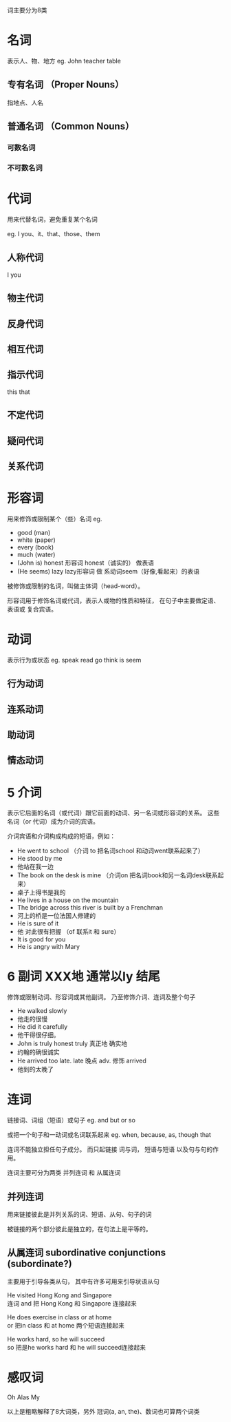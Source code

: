
词主要分为8类

# 名词
表示人、物、地方  eg. John teacher table

## 专有名词 （Proper Nouns）
指地点、人名

## 普通名词 （Common Nouns）

### 可数名词
### 不可数名词

# 代词
用来代替名词，避免重复某个名词

eg. I you、it、that、those、them

## 人称代词
I you
## 物主代词
## 反身代词
## 相互代词
## 指示代词
this that 
## 不定代词
## 疑问代词
## 关系代词


# 形容词
用来修饰或限制某个（些）名词
eg. 
- good (man)
- white (paper)
- every (book)
- much (water)
- (John is) honest   形容词 honest（诚实的） 做表语
- (He seems) lazy   lazy形容词 做 系动词seem（好像,看起来）的表语

被修饰或限制的名词，叫做主体词（head-word）。

形容词用于修饰名词或代词，表示人或物的性质和特征，
在句子中主要做定语、表语或 复合宾语。


# 动词
表示行为或状态
eg. speak read go think is seem
## 行为动词
## 连系动词
## 助动词
## 情态动词

# 5 介词
表示它后面的名词（或代词）跟它前面的动词、另一名词或形容词的关系。
这些名词（or 代词）成为介词的宾语。

介词宾语和介词构成构成的短语，例如：

- He went to school （介词 to 把名词school 和动词went联系起来了）
- He stood by me
- 他站在我一边
- The book on the desk is mine （介词on 把名词book和另一名词desk联系起来）  
- 桌子上得书是我的
- He lives in a house on the mountain
- The bridge across this river is built by a Frenchman
- 河上的桥是一位法国人修建的
- He is sure of it 
- 他 对此很有把握 （of 联系it 和 sure）
- It is good for you
- He is angry with Mary

# 6 副词   XXX地 通常以ly 结尾
修饰或限制动词、形容词或其他副词。
乃至修饰介词、连词及整个句子
- He walked slowly
- 他走的很慢
- He did it carefully
- 他干得很仔细。
- John is truly honest  truly 真正地 确实地
- 约翰的确很诚实
- He arrived too late. late 晚点 adv. 修饰 arrived
- 他到的太晚了

# 连词
链接词、词组（短语）或句子 
eg. and but or so

或把一个句子和一动词或名词联系起来 eg. when, because, as, though that

连词不能独立担任句子成分。 而只起链接 词与词， 短语与短语 以及句与句的作用。

连词主要可分为两类 并列连词 和 从属连词

## 并列连词
用来链接彼此是并列关系的词、短语、从句、句子的词

被链接的两个部分彼此是独立的，在句法上是平等的。


## 从属连词 subordinative conjunctions (subordinate?) 
主要用于引导各类从句， 其中有许多可用来引导状语从句

He visited Hong Kong and Singapore  
连词 and 把 Hong Kong 和 Singapore 连接起来

He does exercise in class or at home    
or  把in class 和 at home 两个短语连接起来

He works hard, so he will succeed   
so 把是he works hard 和 he will succeed连接起来


# 感叹词
Oh  Alas My 

以上是粗略解释了8大词类，另外 冠词(a, an, the)、数词也可算两个词类

